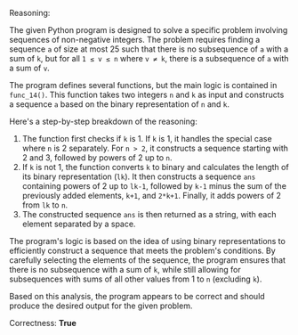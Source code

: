 Reasoning: 

The given Python program is designed to solve a specific problem involving sequences of non-negative integers. The problem requires finding a sequence `a` of size at most 25 such that there is no subsequence of `a` with a sum of `k`, but for all `1 ≤ v ≤ n` where `v ≠ k`, there is a subsequence of `a` with a sum of `v`.

The program defines several functions, but the main logic is contained in `func_14()`. This function takes two integers `n` and `k` as input and constructs a sequence `a` based on the binary representation of `n` and `k`.

Here's a step-by-step breakdown of the reasoning:

1.  The function first checks if `k` is 1. If `k` is 1, it handles the special case where `n` is 2 separately. For `n > 2`, it constructs a sequence starting with 2 and 3, followed by powers of 2 up to `n`.
2.  If `k` is not 1, the function converts `k` to binary and calculates the length of its binary representation (`lk`). It then constructs a sequence `ans` containing powers of 2 up to `lk-1`, followed by `k-1` minus the sum of the previously added elements, `k+1`, and `2*k+1`. Finally, it adds powers of 2 from `lk` to `n`.
3.  The constructed sequence `ans` is then returned as a string, with each element separated by a space.

The program's logic is based on the idea of using binary representations to efficiently construct a sequence that meets the problem's conditions. By carefully selecting the elements of the sequence, the program ensures that there is no subsequence with a sum of `k`, while still allowing for subsequences with sums of all other values from 1 to `n` (excluding `k`).

Based on this analysis, the program appears to be correct and should produce the desired output for the given problem.

Correctness: **True**